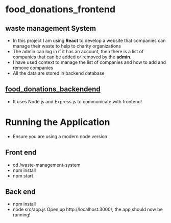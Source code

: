 # food_donations_frontend
## waste management System
* In this project I am using **React** to develop a website that companies can manage their waste to help to charity organizations
* The admin can log in if it has an account, then there is a list of companies that can be added or removed by the __admin__.
* I have used context to manage the list of companies and how to add and remove companies
* All the data are stored in backend database
## [food_donations_backendend](https://github.com/masoudz88/food_donations_backend)
* It uses Node.js and Express.js to communicate with frontend!
# Running the Application
* Ensure you are using a modern node version
## Front end
* cd /waste-management-system
* npm install
* npm start
## Back end
* npm install
* node src/app.js
Open up http://localhost:3000/, the app should now be running!

